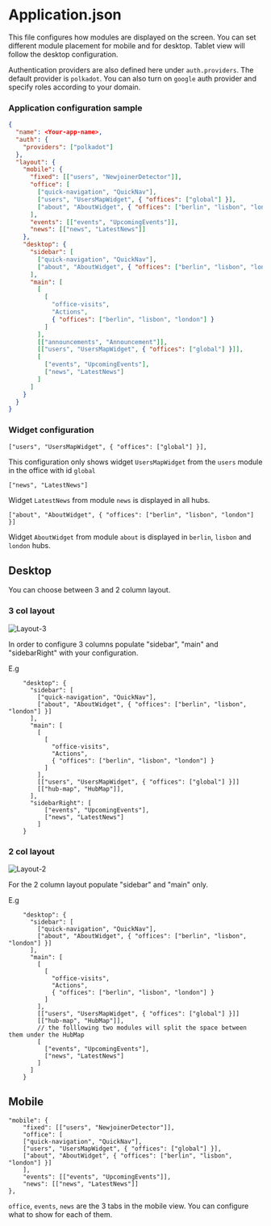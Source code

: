 # Application.json

This file configures how modules are displayed on the screen.
You can set different module placement for mobile and for desktop. Tablet view will follow the desktop configuration.

Authentication providers are also defined here under `auth.providers`. The default provider is `polkadot`. You can also turn on `google` auth provider and specify roles according to your domain.

### Application configuration sample

```json
{
  "name": <Your-app-name>,
  "auth": {
    "providers": ["polkadot"]
  },
  "layout": {
    "mobile": {
      "fixed": [["users", "NewjoinerDetector"]],
      "office": [
        ["quick-navigation", "QuickNav"],
        ["users", "UsersMapWidget", { "offices": ["global"] }],
        ["about", "AboutWidget", { "offices": ["berlin", "lisbon", "london"] }]
      ],
      "events": [["events", "UpcomingEvents"]],
      "news": [["news", "LatestNews"]]
    },
    "desktop": {
      "sidebar": [
        ["quick-navigation", "QuickNav"],
        ["about", "AboutWidget", { "offices": ["berlin", "lisbon", "london"] }]
      ],
      "main": [
        [
          [
            "office-visits",
            "Actions",
            { "offices": ["berlin", "lisbon", "london"] }
          ]
        ],
        [["announcements", "Announcement"]],
        [["users", "UsersMapWidget", { "offices": ["global"] }]],
        [
          ["events", "UpcomingEvents"],
          ["news", "LatestNews"]
        ]
      ]
    }
  }
}

```

### Widget configuration

```
["users", "UsersMapWidget", { "offices": ["global"] }],
```

This configuration only shows widget `UsersMapWidget` from the `users` module in the office with id `global`

```
["news", "LatestNews"]
```

Widget `LatestNews` from module `news` is displayed in all hubs.

```
["about", "AboutWidget", { "offices": ["berlin", "lisbon", "london"] }]
```

Widget `AboutWidget` from module `about` is displayed in `berlin`, `lisbon` and `london` hubs.

## Desktop

You can choose between 3 and 2 column layout.

### 3 col layout

<Image src="/layout-3col.png" alt="Layout-3" width={600} height={650} />

In order to configure 3 columns populate "sidebar", "main" and "sidebarRight" with your configuration.

E.g

```
    "desktop": {
      "sidebar": [
        ["quick-navigation", "QuickNav"],
        ["about", "AboutWidget", { "offices": ["berlin", "lisbon", "london"] }]
      ],
      "main": [
        [
          [
            "office-visits",
            "Actions",
            { "offices": ["berlin", "lisbon", "london"] }
          ]
        ],
        [["users", "UsersMapWidget", { "offices": ["global"] }]]
        [["hub-map", "HubMap"]],
      ],
      "sidebarRight": [
          ["events", "UpcomingEvents"],
          ["news", "LatestNews"]
        ]
    }
```

### 2 col layout

<Image src="/layout-2col.png" alt="Layout-2" width={600} height={650} />

For the 2 column layout populate "sidebar" and "main" only.

E.g

```
    "desktop": {
      "sidebar": [
        ["quick-navigation", "QuickNav"],
        ["about", "AboutWidget", { "offices": ["berlin", "lisbon", "london"] }]
      ],
      "main": [
        [
          [
            "office-visits",
            "Actions",
            { "offices": ["berlin", "lisbon", "london"] }
          ]
        ],
        [["users", "UsersMapWidget", { "offices": ["global"] }]]
        [["hub-map", "HubMap"]],
        // the folllowing two modules will split the space between them under the HubMap
        [
          ["events", "UpcomingEvents"],
          ["news", "LatestNews"]
        ]
      ]
    }
```

## Mobile

```
"mobile": {
    "fixed": [["users", "NewjoinerDetector"]],
    "office": [
    ["quick-navigation", "QuickNav"],
    ["users", "UsersMapWidget", { "offices": ["global"] }],
    ["about", "AboutWidget", { "offices": ["berlin", "lisbon", "london"] }]
    ],
    "events": [["events", "UpcomingEvents"]],
    "news": [["news", "LatestNews"]]
},
```

`office`, `events`, `news` are the 3 tabs in the mobile view. You can configure what to show for each of them.
